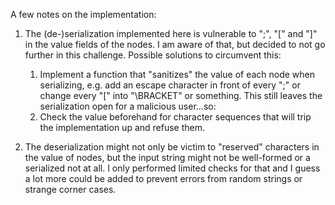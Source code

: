A few notes on the implementation:

1. The (de-)serialization implemented here is vulnerable to ";", "[" and "]" in the value fields of the nodes.
   I am aware of that, but decided to not go further in this challenge.
   Possible solutions to circumvent this:
    1. Implement a function that "sanitizes" the value of each node when serializing, e.g. add an escape character in front of every ";" or change every "[" into "\BRACKET" or something.
       This still leaves the serialization open for a malicious user...so:
    2. Check the value beforehand for character sequences that will trip the implementation up and refuse them.

2. The deserialization might not only be victim to "reserved" characters in the value of nodes, but the input string might not be well-formed or a serialized not at all.
   I only performed limited checks for that and I guess a lot more could be added to prevent errors from random strings or strange corner cases.
